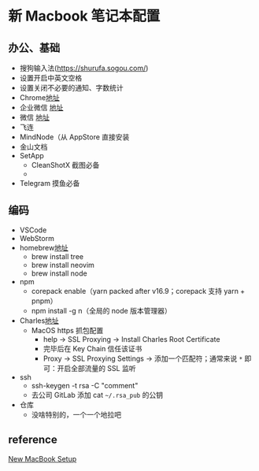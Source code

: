 # 新 Macbook 笔记本配置

## 办公、基础

- 搜狗输入法(https://shurufa.sogou.com/)
 - 设置开启中英文空格
 - 设置关闭不必要的通知、字数统计
- Chrome[地址](https://www.google.com/chrome/)
- 企业微信 [地址](https://work.weixin.qq.com/)
- 微信 [地址](https://mac.weixin.qq.com/)
- 飞连
- MindNode（从 AppStore 直接安装
- 金山文档
- SetApp
  - CleanShotX 截图必备
  - 
- Telegram 摸鱼必备

## 编码

- VSCode
- WebStorm
- homebrew[地址](https://brew.sh/)
  - brew install tree
  - brew install neovim
  - brew install node
- npm
  - corepack enable（yarn packed after v16.9；corepack 支持 yarn + pnpm）
  - npm install -g n（全局的 node 版本管理器）
- Charles[地址](https://www.charlesproxy.com/download/)
  - MacOS https 抓包配置
    - help -> SSL Proxying -> Install Charles Root Certificate
    - 完毕后在 Key Chain 信任该证书
    - Proxy -> SSL Proxying Settings -> 添加一个匹配符；通常来说 `*` 即可：开启全部流量的 SSL 监听
- ssh
  - ssh-keygen -t rsa -C "comment"
  - 去公司 GitLab 添加 cat `~/.rsa_pub` 的公钥
- 仓库
  - 没啥特别的，一个一个地拉吧 


## reference

[New MacBook Setup](https://sourabhbajaj.com/mac-setup/)
